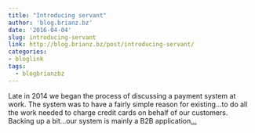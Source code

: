 ```yaml
---
title: "Introducing servant"
author: 'blog.brianz.bz'
date: '2016-04-04'
slug: introducing-servant
link: http://blog.brianz.bz/post/introducing-servant/
categories:
- bloglink
tags:
  - blogbrianzbz
---
```


Late in 2014 we began the process of discussing a payment system at work. The system was to have a fairly simple reason for existing...to do all the work needed to charge credit cards on behalf of our customers. Backing up a bit...our system is mainly a B2B application[... <i class="fas fa-external-link-alt"></i>](http://blog.brianz.bz/post/introducing-servant/)

